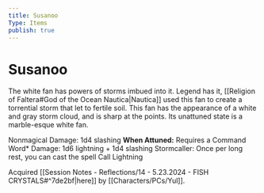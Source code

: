 ```yaml
---
title: Susanoo
Type: Items
publish: true
---
```


# Susanoo

The white fan has powers of storms imbued into it. Legend has it, [[Religion of Faltera#God of the Ocean Nautica\|Nautica]] used this fan to create a torrential storm that let to fertile soil. This fan has the appearance of a white and gray storm cloud, and is sharp at the points. Its unattuned state is a marble-esque white fan. 

Nonmagical Damage: 1d4 slashing
**When Attuned:** 
Requires a Command Word*
Damage: 1d6 lightning + 1d4 slashing
Stormcaller: Once per long rest, you can cast the spell Call Lightning

Acquired [[Session Notes - Reflections/14 - 5.23.2024 - FISH CRYSTALS#^7de2bf\|here]] by [[Characters/PCs/Yul]]. 